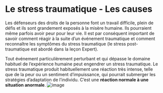 [Title]: # (Le stress traumatique - Les causes)
[Order]: # (0)

# Le stress traumatique - Les causes

Les défenseurs des droits de la personne font un travail difficile, plein de défis et ils sont grandement exposés à la misère humaine. Ils pourraient même parfois avoir peur pour leur vie. Il est par conséquent important de savoir comment réagir à la suite d’un événement traumatique et comment reconnaître les symptômes du stress traumatique (le stress post-traumatique est abordé dans la leçon Expert).

Tout événement particulièrement perturbant et qui dépasse le domaine habituel de l’expérience humaine peut engendrer un stress traumatique. Le stress traumatique produit habituellement une réaction très intense, telle que de la peur ou un sentiment d’impuissance, qui pourrait submerger les stratégies d’adaptation de l’individu. C’est une **réaction normale à une situation anormale**.
![image](stress3.png)